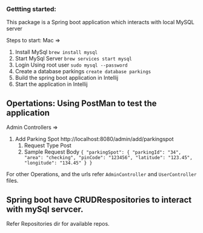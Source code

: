 ### Gettting started:

This package is a Spring boot application which interacts with local MySQL server

Steps to start: Mac => 

1) Install MySql 
```brew install mysql```
2) Start MySql Server ```brew services start mysql```
3) Login Using root user ```sudo mysql --password```
4) Create a database parkings ```create database parkings```
5) Build the spring boot application in Intellij
6) Start the application in Intellij

## Opertations: Using PostMan to test the application

Admin Controllers => 
   1) Add Parking Spot http://localhost:8080/admin/add/parkingspot
      1) Request Type Post
      2) Sample Request Body ```{
         "parkingSpot": {
         "parkingId": "34",
         "area": "checking",
         "pinCode": "123456",
         "latitude": "123.45",
         "longitude": "134.45"
         }
         }```

For other Operations, and the urls refer `AdminController` and `UserController` files.

## Spring boot have CRUDRespositories to interact with mySql servcer.
Refer Repositories dir for available repos.
